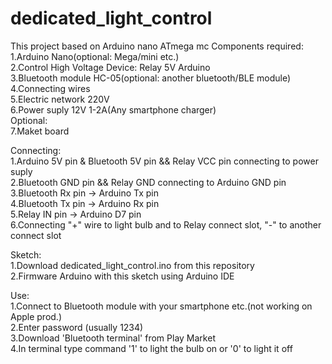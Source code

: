 # dedicated_light_control
This project based on Arduino nano ATmega mc
Components required:<br>
1.Arduino Nano(optional: Mega/mini etc.) <br>
2.Control High Voltage Device: Relay 5V Arduino<br>
3.Bluetooth module HC-05(optional: another bluetooth/BLE module)<br>
4.Connecting wires<br>
5.Electric network 220V<br>
6.Power suply 12V 1-2A(Any smartphone charger)<br>
Optional:<br>
7.Maket board<br>

Connecting:<br>
1.Arduino 5V pin & Bluetooth 5V pin && Relay VCC pin connecting to power suply<br>
2.Bluetooth GND pin && Relay GND connecting to Arduino GND pin<br>
3.Bluetooth Rx pin -> Arduino Tx pin<br>
4.Bluetooth Tx pin -> Arduino Rx pin<br>
5.Relay IN pin -> Arduino D7 pin<br>
6.Connecting "+" wire to light bulb and to Relay connect slot, "-" to another connect slot<br>

Sketch:<br>
1.Download dedicated_light_control.ino from this repository <br>
2.Firmware Arduino with this sketch using Arduino IDE<br>

Use:<br>
1.Connect to Bluetooth module with your smartphone etc.(not working on Apple prod.)<br>
2.Enter password (usually 1234)<br>
3.Download 'Bluetooth terminal' from Play Market<br>
4.In terminal type command '1' to light the bulb on or '0' to light it off <br>
